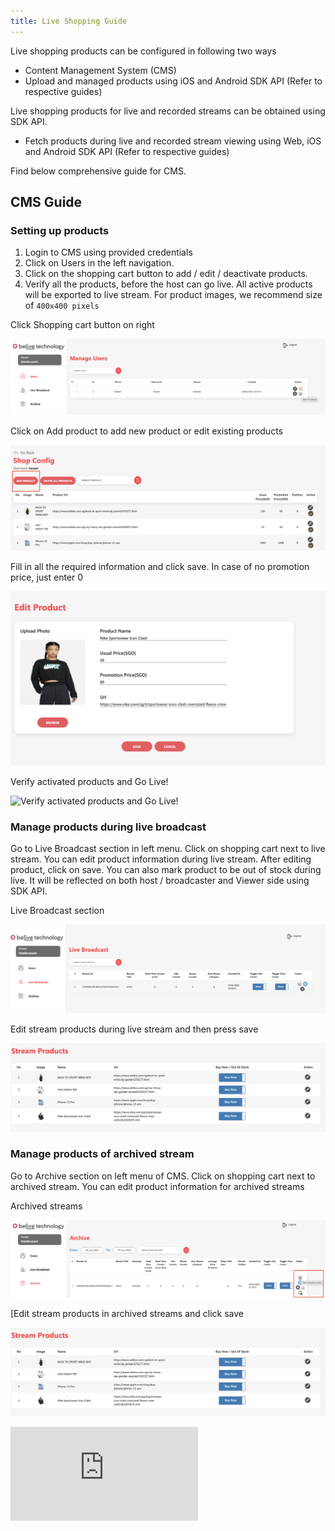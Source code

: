```yaml
---
title: Live Shopping Guide
---
```


Live shopping products can be configured in following two ways

* Content Management System (CMS)
* Upload and managed products using iOS and Android SDK API (Refer to respective guides)

Live shopping products for live and recorded streams can be obtained using SDK API.

* Fetch products during live and recorded stream viewing using Web, iOS and Android SDK API (Refer to respective guides)

Find below comprehensive guide for CMS.

## CMS Guide&#x20;

### Setting up products

1. Login to CMS using provided credentials
2. Click on Users in the left navigation.
3. Click on the shopping cart button to add / edit / deactivate products.
4. Verify all the products, before the host can go live. All active products will be exported to live stream. For product images, we recommend size of `400x400 pixels`

Click Shopping cart button on right

![Shopping cart button on right](assets/images/live_shop1.png)

Click on Add product to add new product or edit existing products 

![Click on Add product to add new product or edit existing products](assets/images/live_shop2.png)

Fill in all the required information and click save. In case of no promotion price, just enter 0

![Fill in all the required information and click save. In case of no promotion price, just enter 0](assets/images/live_shop3.png)

Verify activated products and Go Live!

![Verify activated products and Go Live!
](assets/images/live_shop4.png)

### Manage products during live broadcast

Go to Live Broadcast section in left menu. Click on shopping cart next to live stream. You can edit product information during live stream. After editing product, click on save. You can also mark product to be out of stock during live. It will be reflected on both host / broadcaster and Viewer side using SDK API.

Live Broadcast section

![Live Broadcast section](assets/images/live_shop5.png)

Edit stream products during live stream and then press save

![Edit stream products during live stream and then press save](assets/images/live_shop6.png)

### Manage products of archived stream

Go to Archive section on left menu of CMS. Click on shopping cart next to archived stream. You can edit product information for archived streams

Archived streams

![Archived streams](assets/images/live_shop7.png)

[Edit stream products in archived streams and click save

![Edit stream products in archived streams and click save](assets/images/live_shop8.png)

<iframe  frameborder="0" allow="fullscreen; autoplay;"  src="https://lora-player.belive.sg?sid=3221cbd7-4ccb-430d-a55e-88e8266e95d8&embed=1&autoplay=true"  class="lora-iframe"> </iframe>